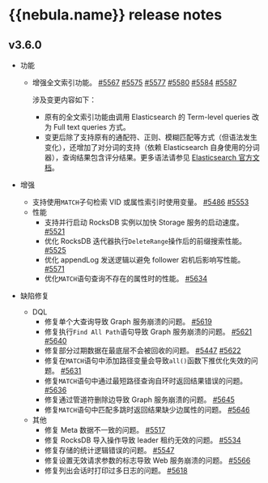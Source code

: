 # {{nebula.name}} release notes

## v3.6.0

- 功能

  - 增强全文索引功能。 [#5567](https://github.com/vesoft-inc/nebula/pull/5567) [#5575](https://github.com/vesoft-inc/nebula/pull/5575) [#5577](https://github.com/vesoft-inc/nebula/pull/5577) [#5580](https://github.com/vesoft-inc/nebula/pull/5580) [#5584](https://github.com/vesoft-inc/nebula/pull/5584) [#5587](https://github.com/vesoft-inc/nebula/pull/5587)

    涉及变更内容如下：

      - 原有的全文索引功能由调用 Elasticsearch 的 Term-level queries 改为 Full text queries 方式。
      - 变更后除了支持原有的通配符、正则、模糊匹配等方式（但语法发生变化），还增加了对分词的支持（依赖 Elasticsearch 自身使用的分词器），查询结果包含评分结果。更多语法请参见 [Elasticsearch 官方文档](https://www.elastic.co/guide/en/elasticsearch/reference/current/full-text-queries.html)。

- 增强

  - 支持使用`MATCH`子句检索 VID 或属性索引时使用变量。 [#5486](https://github.com/vesoft-inc/nebula/pull/5486) [#5553](https://github.com/vesoft-inc/nebula/pull/5553)
  - 性能
    - 支持并行启动 RocksDB 实例以加快 Storage 服务的启动速度。 [#5521](https://github.com/vesoft-inc/nebula/pull/5521)
    - 优化 RocksDB 迭代器执行`DeleteRange`操作后的前缀搜索性能。 [#5525](https://github.com/vesoft-inc/nebula/pull/5525)
    - 优化 appendLog 发送逻辑以避免 follower 宕机后影响写性能。 [#5571](https://github.com/vesoft-inc/nebula/pull/5571)
    - 优化`MATCH`语句查询不存在的属性时的性能。 [#5634](https://github.com/vesoft-inc/nebula/pull/5634)

- 缺陷修复
  - DQL
    - 修复单个大查询导致 Graph 服务崩溃的问题。 [#5619](https://github.com/vesoft-inc/nebula/pull/5619)
    - 修复执行`Find All Path`语句导致 Graph 服务崩溃的问题。 [#5621](https://github.com/vesoft-inc/nebula/pull/5621) [#5640](https://github.com/vesoft-inc/nebula/pull/5640)
    - 修复部分过期数据在最底层不会被回收的问题。 [#5447](https://github.com/vesoft-inc/nebula/pull/5447) [#5622](https://github.com/vesoft-inc/nebula/pull/5622)
    - 修复在`MATCH`语句中添加路径变量会导致`all()`函数下推优化失效的问题。 [#5631](https://github.com/vesoft-inc/nebula/pull/5631)
    - 修复`MATCH`语句中通过最短路径查询自环时返回结果错误的问题。 [#5636](https://github.com/vesoft-inc/nebula/pull/5636)
    - 修复通过管道符删除边导致 Graph 服务崩溃的问题。 [#5645](https://github.com/vesoft-inc/nebula/pull/5645)
    - 修复`MATCH`语句中匹配多跳时返回结果缺少边属性的问题。 [#5646](https://github.com/vesoft-inc/nebula/pull/5646)
  - 其他
    - 修复 Meta 数据不一致的问题。 [#5517](https://github.com/vesoft-inc/nebula/pull/5517)
    - 修复 RocksDB 导入操作导致 leader 租约无效的问题。 [#5534](https://github.com/vesoft-inc/nebula/pull/5534)
    - 修复存储的统计逻辑错误的问题。 [#5547](https://github.com/vesoft-inc/nebula/pull/5547)
    - 修复设置无效请求参数的标志导致 Web 服务崩溃的问题。 [#5566](https://github.com/vesoft-inc/nebula/pull/5566)
    - 修复列出会话时打印过多日志的问题。 [#5618](https://github.com/vesoft-inc/nebula/pull/5618)
